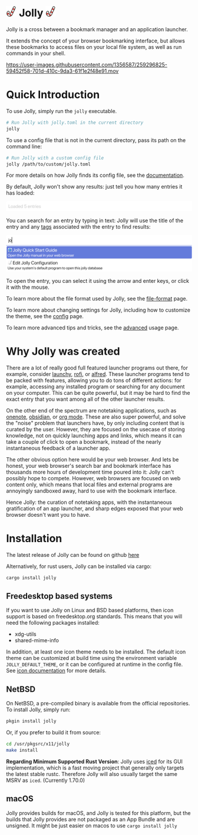 # <img src="icon/jolly.svg" style="height: 1em;"/> Jolly <img src="icon/jolly.svg" style="height: 1em;"/>
Jolly is a cross between a bookmark manager and an application launcher. 

It extends the concept of your browser bookmarking interface, but
allows these bookmarks to access files on your local file system, as
well as run commands in your shell.

https://user-images.githubusercontent.com/1356587/259296825-59452f58-701d-410c-9da3-61f1e2f48e91.mov

# Quick Introduction

To use Jolly, simply run the `jolly` executable. 

```bash
# Run Jolly with jolly.toml in the current directory
jolly
```

To use a config file that is not in the current directory, pass its path on the command line:

```bash
# Run Jolly with a custom config file
jolly /path/to/custom/jolly.toml
```

For more details on how Jolly finds its config file, see the
[documentation](docs/file-format.md#locations).

By default, Jolly won't show any results: just tell you how many
entries it has loaded:

![startup page](docs/static/startup.png)

You can search for an entry by typing in text: Jolly will use the
title of the entry and any [tags](docs/file-format.md#tags) associated
with the entry to find results:

![startup page](docs/static/basic-search.png)

To open the entry, you can select it using the arrow and enter keys,
or click it with the mouse.

To learn more about the file format used by Jolly, see the [file-format](docs/file-format.md) page.

To learn more about changing settings for Jolly, including how to
customize the theme, see the [config](docs/config.md) page.

To learn more advanced tips and tricks, see the [advanced](docs/advanced.md) usage page.

# Why Jolly was created
There are a lot of really good full featured launcher programs out
there, for example, consider [launchy](https://www.launchy.net/),
[rofi](https://github.com/davatorium/rofi), or
[alfred](https://www.alfredapp.com/). These launcher programs tend to
be packed with features, allowing you to do tons of different actions:
for example, accessing any installed program or searching for any
document on your computer. This can be quite powerful, but it may be
hard to find the exact entry that you want among all of the other
launcher results.

On the other end of the spectrum are notetaking applications, such as
[onenote](https://www.onenote.com), [obsidian](https://obsidian.md/),
or [org mode](https://orgmode.org/). These are also super powerful,
and solve the "noise" problem that launchers have, by only including
content that is curated by the user. However, they are focused on the
usecase of storing knowledge, not on quickly launching apps and links,
which means it can take a couple of click to open a bookmark, instead
of the nearly instantaneous feedback of a launcher app.

The other obvious option here would be your web browser. And lets be
honest, your web browser's search bar and bookmark interface has
thousands more hours of development time poured into it:
Jolly can't possibly hope to compete. However, web browsers are
focused on web content only, which means that local files and external
programs are annoyingly sandboxed away, hard to use with the bookmark
interface. 

Hence Jolly: the curation of notetaking apps, with the instantaneous
gratification of an app launcher, and sharp edges exposed that your
web browser doesn't want you to have.

# Installation

The latest release of Jolly can be found on github [here](https://github.com/apgoetz/jolly/releases/latest)

Alternatively, for rust users, Jolly can be installed via cargo:

```bash
cargo install jolly
```

## Freedesktop based systems

If you want to use Jolly on Linux and BSD based platforms, then icon
support is based on freedesktop.org standards. This means that you
will need the following packages installed:

+ xdg-utils
+ shared-mime-info

In addition, at least one icon theme needs to be installed. The
default icon theme can be customized at build time using the
environment variable `JOLLY_DEFAULT_THEME`, or it can be configured at
runtime in the config file.  See [icon
documentation](docs/config#icon) for more details.

## NetBSD

On NetBSD, a pre-compiled binary is available from the official
repositories.  To install Jolly, simply run:

```bash
pkgin install jolly
```

Or, if you prefer to build it from source:

```bash
cd /usr/pkgsrc/x11/jolly
make install
```

**Regarding Minimum Supported Rust Version**: Jolly
uses [iced](https://github.com/iced-rs/iced) for its GUI implementation, which
is a fast moving project that generally only targets the latest stable
rustc. Therefore Jolly will also usually target the same MSRV as
`iced`. (Currently 1.70.0)

## macOS
Jolly provides builds for macOS, and Jolly is tested for this
platform, but the builds that Jolly provides are not packaged as an
App Bundle and are unsigned. It might be just easier on macos to use
`cargo install jolly`
